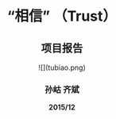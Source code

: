 <br><br><br><br><br><br><br><br><br><br>

# <center>**“相信” （Trust）**

## <center>**项目报告**
<center>![](tubiao.png)

### <center> 孙岵  齐斌<b>
<center> 2015/12
